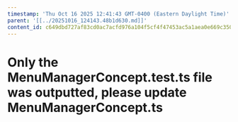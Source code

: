 ```yaml
---
timestamp: 'Thu Oct 16 2025 12:41:43 GMT-0400 (Eastern Daylight Time)'
parent: '[[../20251016_124143.48b1d630.md]]'
content_id: c649dbd727af83cd0ac7acfd976a104f5cf4f47453ac5a1aea0e669c3501e0b5
---
```


# Only the MenuManagerConcept.test.ts file was outputted, please update MenuManagerConcept.ts
